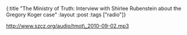 {:title "The Ministry of Truth: Interview with Shirlee Rubenstein about the Gregory Koger case"
:layout :post
:tags  ["radio"]}

<http://www.szcz.org/audio/tmot\_2010-09-02.mp3>

